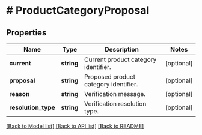 # # ProductCategoryProposal

## Properties

Name | Type | Description | Notes
------------ | ------------- | ------------- | -------------
**current** | **string** | Current product category identifier. | [optional]
**proposal** | **string** | Proposed product category identifier. | [optional]
**reason** | **string** | Verification message. | [optional]
**resolution_type** | **string** | Verification resolution type. | [optional]

[[Back to Model list]](../../README.md#models) [[Back to API list]](../../README.md#endpoints) [[Back to README]](../../README.md)
